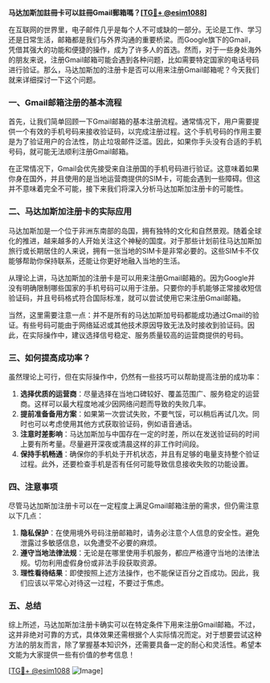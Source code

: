 **马达加斯加註冊卡可以註冊Gmail郵箱嗎？[[TG💪+ @esim1088](https://t.me/s/esim1088)]**

在互联网的世界里，电子邮件几乎是每个人不可或缺的一部分。无论是工作、学习还是日常生活，邮箱都是我们与外界沟通的重要桥梁。而Google旗下的Gmail，凭借其强大的功能和便捷的操作，成为了许多人的首选。然而，对于一些身处海外的朋友来说，注册Gmail邮箱可能会遇到各种问题，比如需要特定国家的电话号码进行验证。那么，马达加斯加的注册卡是否可以用来注册Gmail邮箱呢？今天我们就来详细探讨一下这个问题。

### 一、Gmail邮箱注册的基本流程

首先，让我们简单回顾一下Gmail邮箱的基本注册流程。通常情况下，用户需要提供一个有效的手机号码来接收验证码，以完成注册过程。这个手机号码的作用主要是为了验证用户的合法性，防止垃圾邮件泛滥。因此，如果你手头没有合适的手机号码，就可能无法顺利注册Gmail邮箱。

在正常情况下，Gmail会优先接受来自注册国的手机号码进行验证。这意味着如果你身在国外，并且使用的是当地运营商提供的SIM卡，可能会遇到一些障碍。但这并不意味着完全不可能，接下来我们将深入分析马达加斯加注册卡的可能性。

### 二、马达加斯加注册卡的实际应用

马达加斯加是一个位于非洲东南部的岛国，拥有独特的文化和自然景观。随着全球化的推进，越来越多的人开始关注这个神秘的国度。对于那些计划前往马达加斯加旅行或长期居住的人来说，拥有一张当地的SIM卡是非常必要的。这些SIM卡不仅能够帮助你保持联系，还能让你更好地融入当地的生活。

从理论上讲，马达加斯加的注册卡是可以用来注册Gmail邮箱的。因为Google并没有明确限制哪些国家的手机号码可以用于注册。只要你的手机能够正常接收短信验证码，并且号码格式符合国际标准，就可以尝试使用它来注册Gmail邮箱。

当然，这里需要注意一点：并不是所有的马达加斯加号码都能成功通过Gmail的验证。有些号码可能由于网络延迟或其他技术原因导致无法及时接收到验证码。因此，在实际操作中，建议选择信号稳定、服务质量较高的运营商提供的号码。

### 三、如何提高成功率？

虽然理论上可行，但在实际操作中，仍然有一些技巧可以帮助提高注册的成功率：

1. **选择优质的运营商**：尽量选择在当地口碑较好、覆盖范围广、服务稳定的运营商。这样可以最大程度地减少因网络问题而导致的失败几率。
2. **提前准备备用方案**：如果第一次尝试失败，不要气馁，可以稍后再试几次。同时也可以考虑使用其他方式获取验证码，例如语音通话。
3. **注意时差影响**：马达加斯加与中国存在一定的时差，所以在发送验证码的时间上要有所考量。尽量避开深夜或清晨这样的非工作时间段。
4. **保持手机畅通**：确保你的手机处于开机状态，并且有足够的电量支持整个验证过程。此外，还要检查手机是否有任何可能导致信息接收失败的功能设置。

### 四、注意事项

尽管马达加斯加注册卡可以在一定程度上满足Gmail邮箱注册的需求，但仍需注意以下几点：

1. **隐私保护**：在使用境外号码注册邮箱时，请务必注意个人信息的安全性。避免泄露过多敏感信息，以免遭受不必要的麻烦。
2. **遵守当地法律法规**：无论是在哪里使用手机服务，都应严格遵守当地的法律法规。切勿利用虚假身份或非法手段获取资源。
3. **理性看待结果**：即使按照上述方法操作，也不能保证百分之百成功。因此，我们应该以平常心对待这一过程，不要过于焦虑。

### 五、总结

综上所述，马达加斯加注册卡确实可以在特定条件下用来注册Gmail邮箱。不过，这并非绝对可靠的方式，具体效果还需根据个人实际情况而定。对于想要尝试这种方法的朋友而言，除了掌握基本知识外，还需要具备一定的耐心和灵活性。希望本文能为大家提供一些有价值的参考信息！

[[TG💪+ @esim1088](https://t.me/s/esim1088) ![Image](https://i.postimg.cc/4NQfJmqS/Snipaste-2025-05-13-00-14-12.png)]